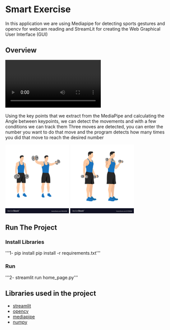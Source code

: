 # Smart Exercise
In this application we are using Mediapipe for detecting sports gestures and opencv for webcam reading and StreamLit for creating the Web Graphical User Interface (GUI)


## Overview 
![alt Text](https://github.com/meysamraz/Smart_Exercise/blob/master/src/test.mp4)

Using the key points that we extract from the MediaPipe and calculating the Angle between keypoints, we can detect the movements and with a few conditions we can track them Three moves are detected, you can enter the number you want to do that move and the program detects how many times you did that move to reach the desired number

<img src = "src/side_arises.jpg" width ="200" /> <img src = "src/standing_cruls.jpg" width ="200" />


## Run The Project 

### Install Libraries
'''1- pip install pip install -r requirements.txt'''
### Run 
'''2- streamlit run home_page.py'''

##  Libraries used in the project

- [streamlit](https://streamlit.io/)
- [opencv](https://opencv.org/)
- [mediapipe](https://google.github.io/mediapipe/)
- [numpy](https://numpy.org/)



